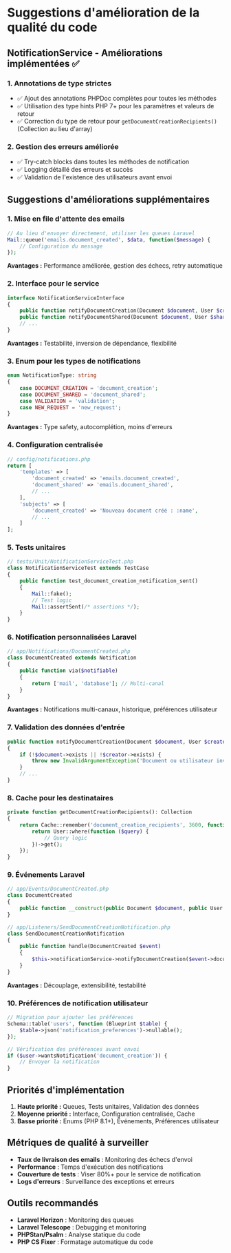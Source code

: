 # Suggestions d'amélioration de la qualité du code

## NotificationService - Améliorations implémentées ✅

### 1. Annotations de type strictes
- ✅ Ajout des annotations PHPDoc complètes pour toutes les méthodes
- ✅ Utilisation des type hints PHP 7+ pour les paramètres et valeurs de retour
- ✅ Correction du type de retour pour `getDocumentCreationRecipients()` (Collection au lieu d'array)

### 2. Gestion des erreurs améliorée
- ✅ Try-catch blocks dans toutes les méthodes de notification
- ✅ Logging détaillé des erreurs et succès
- ✅ Validation de l'existence des utilisateurs avant envoi

## Suggestions d'améliorations supplémentaires

### 1. **Mise en file d'attente des emails**
```php
// Au lieu d'envoyer directement, utiliser les queues Laravel
Mail::queue('emails.document_created', $data, function($message) {
    // Configuration du message
});
```
**Avantages :** Performance améliorée, gestion des échecs, retry automatique

### 2. **Interface pour le service**
```php
interface NotificationServiceInterface
{
    public function notifyDocumentCreation(Document $document, User $creator): void;
    public function notifyDocumentShared(Document $document, User $sharedUser, User $creator, string $shareType): void;
    // ...
}
```
**Avantages :** Testabilité, inversion de dépendance, flexibilité

### 3. **Enum pour les types de notifications**
```php
enum NotificationType: string
{
    case DOCUMENT_CREATION = 'document_creation';
    case DOCUMENT_SHARED = 'document_shared';
    case VALIDATION = 'validation';
    case NEW_REQUEST = 'new_request';
}
```
**Avantages :** Type safety, autocomplétion, moins d'erreurs

### 4. **Configuration centralisée**
```php
// config/notifications.php
return [
    'templates' => [
        'document_created' => 'emails.document_created',
        'document_shared' => 'emails.document_shared',
        // ...
    ],
    'subjects' => [
        'document_created' => 'Nouveau document créé : :name',
        // ...
    ]
];
```

### 5. **Tests unitaires**
```php
// tests/Unit/NotificationServiceTest.php
class NotificationServiceTest extends TestCase
{
    public function test_document_creation_notification_sent()
    {
        Mail::fake();
        // Test logic
        Mail::assertSent(/* assertions */);
    }
}
```

### 6. **Notification personnalisées Laravel**
```php
// app/Notifications/DocumentCreated.php
class DocumentCreated extends Notification
{
    public function via($notifiable)
    {
        return ['mail', 'database']; // Multi-canal
    }
}
```
**Avantages :** Notifications multi-canaux, historique, préférences utilisateur

### 7. **Validation des données d'entrée**
```php
public function notifyDocumentCreation(Document $document, User $creator): void
{
    if (!$document->exists || !$creator->exists) {
        throw new InvalidArgumentException('Document ou utilisateur invalide');
    }
    // ...
}
```

### 8. **Cache pour les destinataires**
```php
private function getDocumentCreationRecipients(): Collection
{
    return Cache::remember('document_creation_recipients', 3600, function () {
        return User::where(function ($query) {
            // Query logic
        })->get();
    });
}
```

### 9. **Événements Laravel**
```php
// app/Events/DocumentCreated.php
class DocumentCreated
{
    public function __construct(public Document $document, public User $creator) {}
}

// app/Listeners/SendDocumentCreationNotification.php
class SendDocumentCreationNotification
{
    public function handle(DocumentCreated $event)
    {
        $this->notificationService->notifyDocumentCreation($event->document, $event->creator);
    }
}
```
**Avantages :** Découplage, extensibilité, testabilité

### 10. **Préférences de notification utilisateur**
```php
// Migration pour ajouter les préférences
Schema::table('users', function (Blueprint $table) {
    $table->json('notification_preferences')->nullable();
});

// Vérification des préférences avant envoi
if ($user->wantsNotification('document_creation')) {
    // Envoyer la notification
}
```

## Priorités d'implémentation

1. **Haute priorité :** Queues, Tests unitaires, Validation des données
2. **Moyenne priorité :** Interface, Configuration centralisée, Cache
3. **Basse priorité :** Enums (PHP 8.1+), Événements, Préférences utilisateur

## Métriques de qualité à surveiller

- **Taux de livraison des emails** : Monitoring des échecs d'envoi
- **Performance** : Temps d'exécution des notifications
- **Couverture de tests** : Viser 80%+ pour le service de notification
- **Logs d'erreurs** : Surveillance des exceptions et erreurs

## Outils recommandés

- **Laravel Horizon** : Monitoring des queues
- **Laravel Telescope** : Debugging et monitoring
- **PHPStan/Psalm** : Analyse statique du code
- **PHP CS Fixer** : Formatage automatique du code